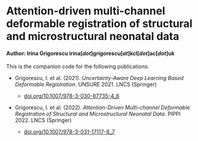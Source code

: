 # Attention-driven multi-channel deformable registration of structural and microstructural neonatal data

#### Author: Irina Grigorescu irina[_dot_]grigorescu[_at_]kcl[_dot_]ac[_dot_]uk

This is the companion code for the following publications:

- Grigorescu, I. et al. (2021). _Uncertainty-Aware Deep Learning Based Deformable Registration_. UNSURE 2021. LNCS (Springer)
	- [doi.org/10.1007/978-3-030-87735-4_6](https://doi.org/10.1007/978-3-030-87735-4_6)

- Grigorescu, I. et al. (2022). _Attention-Driven Multi-channel Deformable Registration of Structural and Microstructural Neonatal Data_. PIPPI 2022. LNCS (Springer)
	- [doi.org/10.1007/978-3-031-17117-8_7](https://doi.org/10.1007/978-3-031-17117-8_7)


